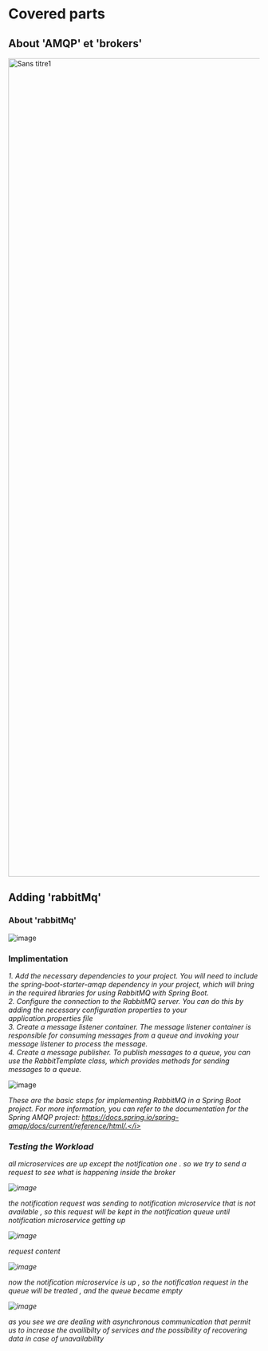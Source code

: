 # Covered parts 
## About 'AMQP' et 'brokers'

<img width="1638" alt="Sans titre1" src="https://user-images.githubusercontent.com/84160502/208466244-00d01f4d-dee9-4252-adb6-796f1f6e6969.png">

## Adding 'rabbitMq' 
### About 'rabbitMq'

![image](https://user-images.githubusercontent.com/84160502/208467515-597e054f-8031-4b1d-9396-ccdc87ab7aee.png)

### Implimentation 

<i>
1. Add the necessary dependencies to your project. You will need to include the spring-boot-starter-amqp dependency in your project, which will bring in the required libraries for using RabbitMQ with Spring Boot. </br>
2. Configure the connection to the RabbitMQ server. You can do this by adding the necessary configuration properties to your application.properties file </br>
3. Create a message listener container. The message listener container is responsible for consuming messages from a queue and invoking your message listener to process the message. </br>
4. Create a message publisher. To publish messages to a queue, you can use the RabbitTemplate class, which provides methods for sending messages to a queue.
</i>

![image](https://user-images.githubusercontent.com/84160502/208467323-bb79bc4d-0fd2-410f-b8a5-f64899169706.png)

<i> These are the basic steps for implementing RabbitMQ in a Spring Boot project. For more information, you can refer to the documentation for the Spring AMQP project: https://docs.spring.io/spring-amqp/docs/current/reference/html/.</i>

### Testing the Workload 

<i>all microservices are up except the notification one . so we try to send a request to see what is happening inside the broker </i>

![image](https://user-images.githubusercontent.com/84160502/208468463-36c23a10-fafa-4be8-a4a5-a3c1c6584d1e.png)

<i>the notification request was sending to notification microservice that is not available , so this request will be kept in the notification queue until notification microservice getting up </i>

![image](https://user-images.githubusercontent.com/84160502/208469156-d214a6a4-35c6-4617-b1cd-2ed8909e9fa9.png)

<i>request content</i>

![image](https://user-images.githubusercontent.com/84160502/208469345-b5362fbb-95a5-4b43-bf33-fcec5b656437.png)

<i>now the notification microservice is up , so the notification request in the queue will be treated , and the queue became empty</i>

![image](https://user-images.githubusercontent.com/84160502/208470041-c60b82ad-1909-454b-ba5a-7487a6655787.png)

<i>as you see we are dealing with asynchronous communication that permit us to increase the availibilty of services and the possibility of recovering data in case of unavailability</i>



